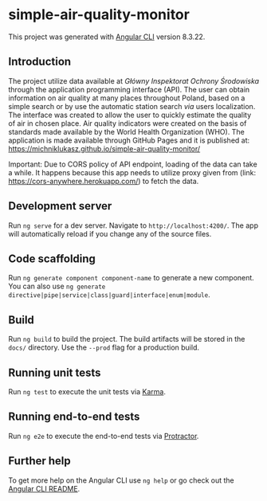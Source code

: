 # simple-air-quality-monitor

This project was generated with [Angular CLI](https://github.com/angular/angular-cli) version 8.3.22.

## Introduction

The project utilize data available at *Główny Inspektorat Ochrony Środowiska* through the application programming interface (API). The user can obtain information on air quality at many places throughout Poland, based on a simple search or by use the automatic station search *via* users localization. The interface was created to allow the user to quickly estimate the quality of air in chosen place. Air quality indicators were created on the basis of standards made available by the World Health Organization (WHO).
The application is made available through GitHub Pages and it is published at: 
https://michniklukasz.github.io/simple-air-quality-monitor/

Important: Due to CORS policy of API endpoint, loading of the data can take a while. It happens because this app needs to utilize proxy given from (link: https://cors-anywhere.herokuapp.com/) to fetch the data. 

## Development server

Run `ng serve` for a dev server. Navigate to `http://localhost:4200/`. The app will automatically reload if you change any of the source files.

## Code scaffolding

Run `ng generate component component-name` to generate a new component. You can also use `ng generate directive|pipe|service|class|guard|interface|enum|module`.

## Build

Run `ng build` to build the project. The build artifacts will be stored in the `docs/` directory. Use the `--prod` flag for a production build.

## Running unit tests

Run `ng test` to execute the unit tests via [Karma](https://karma-runner.github.io).

## Running end-to-end tests

Run `ng e2e` to execute the end-to-end tests via [Protractor](http://www.protractortest.org/).

## Further help

To get more help on the Angular CLI use `ng help` or go check out the [Angular CLI README](https://github.com/angular/angular-cli/blob/master/README.md).
